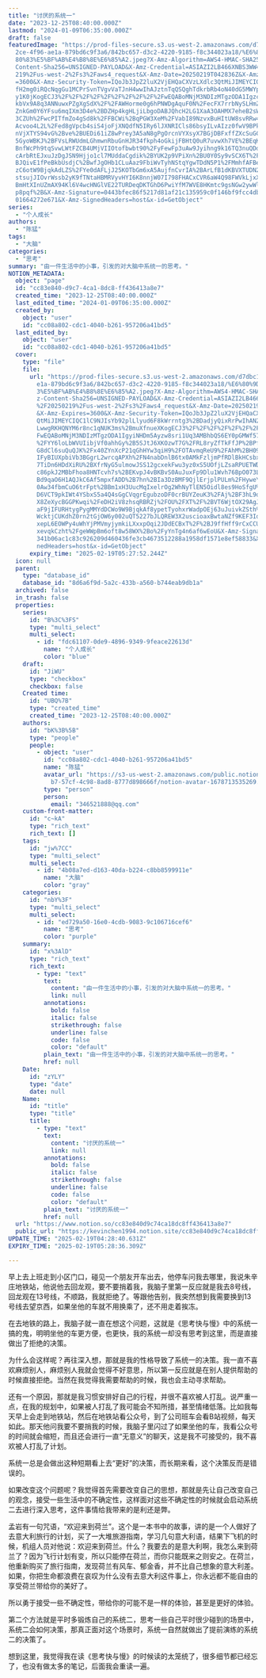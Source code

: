 ```yaml
---
title: "讨厌的系统一"
date: "2023-12-25T08:40:00.000Z"
lastmod: "2024-01-09T06:35:00.000Z"
draft: false
featuredImage: "https://prod-files-secure.s3.us-west-2.amazonaws.com/d7dbc101-8\
  2ce-4f96-ae1a-879bd6c9f3a6/842bc657-d3c2-4220-9185-f8c344023a18/%E6%80%9D%E8%\
  80%83%E5%BF%AB%E4%B8%8E%E6%85%A2.jpeg?X-Amz-Algorithm=AWS4-HMAC-SHA256&X-Amz-\
  Content-Sha256=UNSIGNED-PAYLOAD&X-Amz-Credential=ASIAZI2LB466XNBS3WW4%2F20250\
  219%2Fus-west-2%2Fs3%2Faws4_request&X-Amz-Date=20250219T042836Z&X-Amz-Expires\
  =3600&X-Amz-Security-Token=IQoJb3JpZ2luX2VjEHQaCXVzLXdlc3QtMiJIMEYCIQDa51Tbny\
  fH2mg0iRQcNqgGu1MCPrSvnTVgvVaTJnH4wwIhAJztnTqQSQghTdkrbRb4oN40dG5MWYpx0fkmw2x\
  y1K0jKogECJ3%2F%2F%2F%2F%2F%2F%2F%2F%2F%2FwEQABoMNjM3NDIzMTgzODA1Igzc6GopAcjO\
  kbVx9A8q3ANNuwxPZgXgSdX%2F%2FAWHorme0g6hPNWDgAquF0N%2FecFX7rrbNySLHmZ62JznXP6\
  ZnkGm0Y6YFsu6mqIXm3D4e%2BDZHp4kgHLjiLbgoDABJQhcH2LG1XaA3OAHMX7eheB2sW%2BRqec2\
  3CZUh%2FwcPITfmZo4gSd8k%2FFBCWi%2BqPGW3XeM%2FVabI89NzvxBuHItUW8svRRw4%2BLc2AG\
  Acvoo4L2L%2Fed8gVpcb4siS4joFjXNQdfN5IRy6lJXNRICls86bsyILvAIzz0fwV9BPkxliXoklI\
  nVjXTYS94vG%2Bve%2BUEDi61iZ8wPrey3A5aN8gPgOrcnVYXsyX7BGjDBFxffZXcSuGCf3CWNDRP\
  5GyoWBKJ%2BFVsLRWUdmLGhmwnRbuGnHJR34fkph4oGkijFBHtQ0uR7uvwXh7VE%2BEqKV5QCbo%2\
  BnfWcPh9tqSvwLWtFZCB4UMjVIIOtofbwbt90%2FyFewFp3uAw9Jyihng9k16TQ3nuQDdtO4G532K\
  cArbRtEJxuJzDgJSN9Hjjo1cl7MUddaCgdik%2BYUK2p9VPiXn%2BU0Y0Sy9vSCX6T%2F9pyvdXsK\
  BJQivE1fPeBkbUsdjC%2BwfJgOHb1CLuAaz9FbiWvTyhNStqYgwTDdN5P1%2FMmhfAFBe%2BN%2F0\
  zC6otW9BjqkAdLZS%2FYe0dAFLjJ25KOTbGm6xA5AujfnCvrIA%2BArLfB1dKBVXTUDN2we6%2Bf9\
  stsujJIOvrWssb2yK9fTNtaHBMRVyvHYI6K8nnjW07I798FHACxCVR6aW4Q98FWVkLjxXQvwsc2Qo\
  BmHtXInUZmAX94Kl6V4wcHNGlVE22TURDeqDKTGhD6PwiYfM7WVE8HKmtc9gsNGw2ywWlrpD0qSiO\
  p8pqf%2B&X-Amz-Signature=0443bfec86f5217d81af21c135959c0f146bf9fcc4db22ec4aea\
  01664272e671&X-Amz-SignedHeaders=host&x-id=GetObject"
series:
  - "个人成长"
authors:
  - "陈猛"
tags:
  - "大脑"
categories:
  - "思考"
summary: "由一件生活中的小事，引发的对大脑中系统一的思考。"
NOTION_METADATA:
  object: "page"
  id: "cc83e840-d9c7-4ca1-8dc8-ff436413a8e7"
  created_time: "2023-12-25T08:40:00.000Z"
  last_edited_time: "2024-01-09T06:35:00.000Z"
  created_by:
    object: "user"
    id: "cc08a802-cdc1-4040-b261-957206a41bd5"
  last_edited_by:
    object: "user"
    id: "cc08a802-cdc1-4040-b261-957206a41bd5"
  cover:
    type: "file"
    file:
      url: "https://prod-files-secure.s3.us-west-2.amazonaws.com/d7dbc101-82ce-4f96-a\
        e1a-879bd6c9f3a6/842bc657-d3c2-4220-9185-f8c344023a18/%E6%80%9D%E8%80%8\
        3%E5%BF%AB%E4%B8%8E%E6%85%A2.jpeg?X-Amz-Algorithm=AWS4-HMAC-SHA256&X-Am\
        z-Content-Sha256=UNSIGNED-PAYLOAD&X-Amz-Credential=ASIAZI2LB466RU6RGQPY\
        %2F20250219%2Fus-west-2%2Fs3%2Faws4_request&X-Amz-Date=20250219T042752Z\
        &X-Amz-Expires=3600&X-Amz-Security-Token=IQoJb3JpZ2luX2VjEHQaCXVzLXdlc3\
        QtMiJIMEYCIQC1lC9NJIsYb92plLlyud6F8kWrrntg3%2BDadjyQixRrPwIhAN2fNoMAL3a\
        LwwgRKHQNYM6r8nc1qNUK3ms%2BmuXfnueXKogECJ3%2F%2F%2F%2F%2F%2F%2F%2F%2F%2\
        FwEQABoMNjM3NDIzMTgzODA1IgyiNHDm5Ayzw8sri1Uq3AMBhbQS6EY0pGMWf57BW3pH2yj\
        %2FYY6loLbWVUIibjVf0ahhGy%2B5SJtJ6XKOzwT7G%2FRL8ryZfTkFfJP%2BPfOXGqRcrC\
        G8dCl6suQuQJK%2Fx40ZYnXcP21qGhHYw3qiH9%2FOTAvmqReU9%2FAhM%2BH09CTf6bxvA\
        IFyBIUXpbiVb3BGgrL2wrcqAPXh%2FN4nabDnlB6tx0AMkFzljmPfRDlBkHCsbxkYl98UZ4\
        7TiDn6HDdXiRU%2BXfrNyG5ulmowJSS12gcxekFwu3yz0xS5UOfjLZsaRPUETWDAR1Y5IRL\
        c86pkJ2MBbFhoa8HNTcvh7s%2BEKvpJ4vBKBvS0AuJuxFp9Dlu1Wvh76BpO073LUS2GSse4\
        Bd9qaO6H1AQJkC6Af5mpxfADD%2B7hn%2BIa3DzBMF9QjlErjplPULm%2FHyweYwSz8Kpac\
        0Aw34fbmCuO6trFpt%2BBm1xH3UucMqIxelrOg2WhNyTlEN5Oidl8es9HoSfgU%2B3XEOnL\
        D6VCT9pkIWt4YSbxS5a4Q4sGgCVqgrEgubzoDF0crBUYZeuK3%2FAj%2BF3hL9q38%2FHHI\
        X8ZeXycBGGPKwqi%2FeDH2iV8zhsqRBRZj%2FOU%2FXT%2F%2BVT6WjtOX29AgJKU5viDHt\
        aF9jIFURHtygPygMMYdDCWo9W9BjqkAf8ypetTyohxrWadpOEj63uJuivkZSth%2B0ChliS\
        WcktjCUKdhZ0rn2tGjOW6y002uQT5227bJLQREW3X2uscioaxBwtaNZf9KEF3Idb%2BDNuL\
        xepL6EOWPy4uWhYjPMVmyjymkiLXxxpOqi2JDdECBxT%2F%2BJ9ffHff9rCxCCUhAbXhf9g\
        xevqkCzht%2FgeWWpBm6oft8w58WX%2Bo%2FyYnTg4n6af6wEoU&X-Amz-Signature=7c2\
        341b06ac1c83c926209d460436fe3cb4673512288a1958df1571e8ef58833&X-Amz-Sig\
        nedHeaders=host&x-id=GetObject"
      expiry_time: "2025-02-19T05:27:52.244Z"
  icon: null
  parent:
    type: "database_id"
    database_id: "8d6a6f9d-5a2c-433b-a560-b744eab9db1a"
  archived: false
  in_trash: false
  properties:
    series:
      id: "B%3C%3FS"
      type: "multi_select"
      multi_select:
        - id: "fdc61107-0de9-4896-9349-9feace22613d"
          name: "个人成长"
          color: "blue"
    draft:
      id: "JiWU"
      type: "checkbox"
      checkbox: false
    Created time:
      id: "UBQ%7B"
      type: "created_time"
      created_time: "2023-12-25T08:40:00.000Z"
    authors:
      id: "bK%3B%5B"
      type: "people"
      people:
        - object: "user"
          id: "cc08a802-cdc1-4040-b261-957206a41bd5"
          name: "陈猛"
          avatar_url: "https://s3-us-west-2.amazonaws.com/public.notion-static.com/775523\
            b7-57cf-4c98-8ad8-8777d898666f/notion-avatar-1678713535269.png"
          type: "person"
          person:
            email: "346521888@qq.com"
    custom-front-matter:
      id: "c~kA"
      type: "rich_text"
      rich_text: []
    tags:
      id: "jw%7CC"
      type: "multi_select"
      multi_select:
        - id: "4b08a7ed-d163-40da-b224-c8bb8599911e"
          name: "大脑"
          color: "gray"
    categories:
      id: "nbY%3F"
      type: "multi_select"
      multi_select:
        - id: "ed729a50-16e0-4cdb-9083-9c106716cef6"
          name: "思考"
          color: "purple"
    summary:
      id: "x%3AlD"
      type: "rich_text"
      rich_text:
        - type: "text"
          text:
            content: "由一件生活中的小事，引发的对大脑中系统一的思考。"
            link: null
          annotations:
            bold: false
            italic: false
            strikethrough: false
            underline: false
            code: false
            color: "default"
          plain_text: "由一件生活中的小事，引发的对大脑中系统一的思考。"
          href: null
    Date:
      id: "zYLY"
      type: "date"
      date: null
    Name:
      id: "title"
      type: "title"
      title:
        - type: "text"
          text:
            content: "讨厌的系统一"
            link: null
          annotations:
            bold: false
            italic: false
            strikethrough: false
            underline: false
            code: false
            color: "default"
          plain_text: "讨厌的系统一"
          href: null
  url: "https://www.notion.so/cc83e840d9c74ca18dc8ff436413a8e7"
  public_url: "https://kevinchen1994.notion.site/cc83e840d9c74ca18dc8ff436413a8e7"
UPDATE_TIME: "2025-02-19T04:28:40.631Z"
EXPIRY_TIME: "2025-02-19T05:28:36.309Z"

---
```

<link rel="stylesheet" href="https://cdn.jsdelivr.net/npm/katex@0.16.2/dist/katex.min.css" integrity="sha384-bYdxxUwYipFNohQlHt0bjN/LCpueqWz13HufFEV1SUatKs1cm4L6fFgCi1jT643X" crossorigin="anonymous">


早上去上班走到小区门口，碰见一个朋友开车出去，他停车问我去哪里，我说朱辛庄地铁站，他说他去回龙观，要不要捎着我，我脑子里第一反应就是我去8号线，回龙观在13号线，不顺路，我就拒绝了。等跟他告别，我突然想到我需要换到13号线去望京西，如果坐他的车就不用换乘了，还不用走着挨冻。


在去地铁的路上，我脑子就一直在想这个问题，这就是《思考快与慢》中的系统一搞的鬼，明明坐他的车更方便，也更快，我的系统一却没有思考到这里，而是直接做出了拒绝的决策。


为什么会这样呢？再往深入想，那就是我的性格导致了系统一的决策。我一直不喜欢麻烦别人，麻烦别人我就会觉得不好意思，所以第一反应就是在别人提供帮助的时候直接拒绝。当然在我觉得我需要帮助的时候，我也会主动寻求帮助。


还有一个原因，那就是我习惯安排好自己的行程，并很不喜欢被人打乱。说严重一点，在我的规划中，如果被人打乱了我可能会不知所措，甚至情绪低落。比如我每天早上会走到地铁站，然后在地铁站看公众号，到了公司班车会看B站视频，每天如此。那天他问我要不要捎我的时候，我脑子里闪过了如果坐他的车，我看公众号的时间就会缩短，而且还会进行一直“无意义”的聊天，这是我不可接受的，我不喜欢被人打乱了计划。


系统一总是会做出这种短期看上去“更好”的决策，而长期来看，这个决策反而是错误的。


如果改变这个问题呢？我觉得首先需要改变自己的思想，那就是先让自己改变自己的观念，接受一些生活中的不确定性，这样面对这些不确定性的时候就会启动系统二去进行深入思考，这件事情给我带来的是利还是弊。


孟岩有一句咒语，“欢迎来到荷兰”。这个是一本书中的故事，讲的是一个人做好了去意大利旅行的计划，买了一大堆旅游指南，学习几句意大利语，结果下飞机的时候，机组人员对他说：欢迎来到荷兰。什么？我要去的是意大利啊，我怎么来到荷兰了？因为飞行计划有变，所以只能停在荷兰，而你只能既来之则安之。在荷兰，他重新购买了旅行指南，发现荷兰有风车、郁金香，并不比自己想象的意大利差。如果，你把生命都浪费在哀叹为什么没有去意大利这件事上，你永远都不能自由的享受荷兰带给你的美好了。


所以勇于接受一些不确定性，带给你的可能不是一样的体验，甚至是更好的体验。


第二个方法就是平时多锻炼自己的系统二，思考一些自己平时很少碰到的场景中，系统二会如何决策，那真正面对这个场景时，系统一自然就做出了提前演练的系统二的决策了。


想到这里，我觉得我在读《思考快与慢》的时候读的太笼统了，很多细节都已经忘了，也没有做太多的笔记，后面我会重读一遍。

